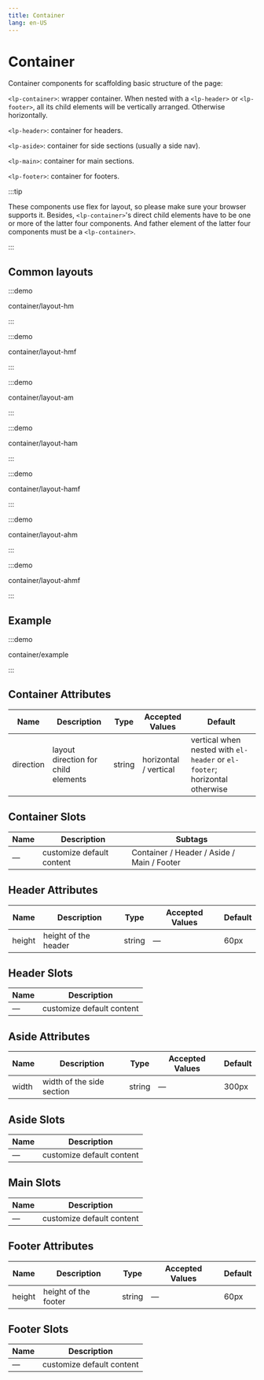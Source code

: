 ```yaml
---
title: Container
lang: en-US
---
```


# Container

Container components for scaffolding basic structure of the page:

`<lp-container>`: wrapper container. When nested with a `<lp-header>` or `<lp-footer>`, all its child elements will be vertically arranged. Otherwise horizontally.

`<lp-header>`: container for headers.

`<lp-aside>`: container for side sections (usually a side nav).

`<lp-main>`: container for main sections.

`<lp-footer>`: container for footers.

:::tip

These components use flex for layout, so please make sure your browser supports it. Besides, `<lp-container>`'s direct child elements have to be one or more of the latter four components. And father element of the latter four components must be a `<lp-container>`.

:::

## Common layouts

<style lang="scss">
@use '../../examples/container/common-layout.scss';
</style>

:::demo

container/layout-hm

:::

:::demo

container/layout-hmf

:::

:::demo

container/layout-am

:::

:::demo

container/layout-ham

:::

:::demo

container/layout-hamf

:::

:::demo

container/layout-ahm

:::

:::demo

container/layout-ahmf

:::

## Example

:::demo

container/example

:::

## Container Attributes

| Name      | Description                         | Type   | Accepted Values       | Default                                                                    |
| --------- | ----------------------------------- | ------ | --------------------- | -------------------------------------------------------------------------- |
| direction | layout direction for child elements | string | horizontal / vertical | vertical when nested with `el-header` or `el-footer`; horizontal otherwise |

## Container Slots

| Name | Description               | Subtags                                    |
| ---- | ------------------------- | ------------------------------------------ |
| —    | customize default content | Container / Header / Aside / Main / Footer |

## Header Attributes

| Name   | Description          | Type   | Accepted Values | Default |
| ------ | -------------------- | ------ | --------------- | ------- |
| height | height of the header | string | —               | 60px    |

## Header Slots

| Name | Description               |
| ---- | ------------------------- |
| —    | customize default content |

## Aside Attributes

| Name  | Description               | Type   | Accepted Values | Default |
| ----- | ------------------------- | ------ | --------------- | ------- |
| width | width of the side section | string | —               | 300px   |

## Aside Slots

| Name | Description               |
| ---- | ------------------------- |
| —    | customize default content |

## Main Slots

| Name | Description               |
| ---- | ------------------------- |
| —    | customize default content |

## Footer Attributes

| Name   | Description          | Type   | Accepted Values | Default |
| ------ | -------------------- | ------ | --------------- | ------- |
| height | height of the footer | string | —               | 60px    |

## Footer Slots

| Name | Description               |
| ---- | ------------------------- |
| —    | customize default content |
